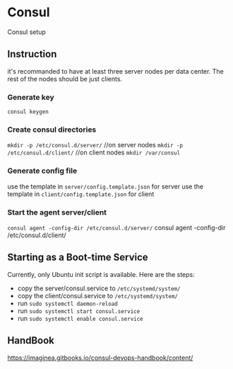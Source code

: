 # Consul

Consul setup

## Instruction

it's recommanded to have at least three server nodes per data center. The rest of the nodes should be just clients.

### Generate key
`consul keygen`

### Create consul directories
`mkdir -p /etc/consul.d/server/` //on server nodes
`mkdir -p /etc/consul.d/client/` //on client nodes
`mkdir /var/consul`

### Generate config file

use the template in `server/config.template.json` for server
use the template in `client/config.template.json` for client

### Start the agent server/client
`consul agent -config-dir /etc/consul.d/server/`
consul agent -config-dir /etc/consul.d/client/

## Starting as a Boot-time Service

Currently, only Ubuntu init script is available. Here are the steps:
- copy the server/consul.service to `/etc/systemd/system/`
- copy the client/consul.service to `/etc/systemd/system/`
- run `sudo systemctl daemon-reload`
- run `sudo systemctl start consul.service`
- run `sudo systemctl enable consul.service`

## HandBook
https://imaginea.gitbooks.io/consul-devops-handbook/content/


